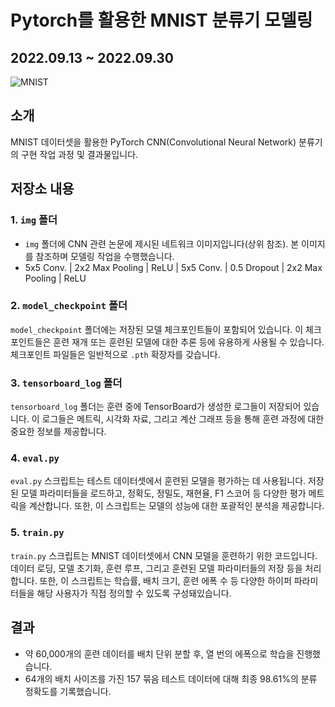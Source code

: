 # Pytorch를 활용한 MNIST 분류기 모델링
## 2022.09.13 ~ 2022.09.30

![MNIST](https://github.com/hyxsbri/pytorch-cnn-mnist-classifier/blob/main/img/network.png?raw=true)

## 소개

MNIST 데이터셋을 활용한 PyTorch CNN(Convolutional Neural Network) 분류기의 구현 작업 과정 및 결과물입니다.

## 저장소 내용

### 1. `img` 폴더

* `img` 폴더에 CNN 관련 논문에 제시된 네트워크 이미지입니다(상위 참조). 본 이미지를 참조하며 모델링 작업을 수행했습니다.
* 5x5 Conv. | 2x2 Max Pooling | ReLU | 5x5 Conv. | 0.5 Dropout | 2x2 Max Pooling | ReLU


### 2. `model_checkpoint` 폴더

`model_checkpoint` 폴더에는 저장된 모델 체크포인트들이 포함되어 있습니다. 이 체크포인트들은 훈련 재개 또는 훈련된 모델에 대한 추론 등에 유용하게 사용될 수 있습니다. 체크포인트 파일들은 일반적으로 `.pth` 확장자를 갖습니다.

### 3. `tensorboard_log` 폴더

`tensorboard_log` 폴더는 훈련 중에 TensorBoard가 생성한 로그들이 저장되어 있습니다. 이 로그들은 메트릭, 시각화 자료, 그리고 계산 그래프 등을 통해 훈련 과정에 대한 중요한 정보를 제공합니다.

### 4. `eval.py`

`eval.py` 스크립트는 테스트 데이터셋에서 훈련된 모델을 평가하는 데 사용됩니다. 저장된 모델 파라미터들을 로드하고, 정확도, 정밀도, 재현율, F1 스코어 등 다양한 평가 메트릭을 계산합니다. 또한, 이 스크립트는 모델의 성능에 대한 포괄적인 분석을 제공합니다.

### 5. `train.py`

`train.py` 스크립트는 MNIST 데이터셋에서 CNN 모델을 훈련하기 위한 코드입니다. 데이터 로딩, 모델 초기화, 훈련 루프, 그리고 훈련된 모델 파라미터들의 저장 등을 처리합니다. 또한, 이 스크립트는 학습률, 배치 크기, 훈련 에폭 수 등 다양한 하이퍼 파라미터들을 해당 사용자가 직접 정의할 수 있도록 구성돼있습니다.

## 결과

* 약 60,000개의 훈련 데이터를 배치 단위 분할 후, 열 번의 에폭으로 학습을 진행했습니다.
* 64개의 배치 사이즈를 가진 157 묶음 테스트 데이터에 대해 최종 98.61%의 분류 정확도를 기록했습니다.
